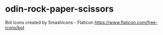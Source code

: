 # odin-rock-paper-scissors

Bot icons created by Smashicons - Flaticon
https://www.flaticon.com/free-icons/bot